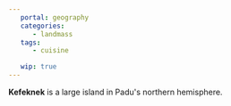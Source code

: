 ```yaml
---
   portal: geography
   categories:
      - landmass
   tags:
      - cuisine

   wip: true
---
```


**Kefeknek** is a large island in Padu's northern hemisphere.
